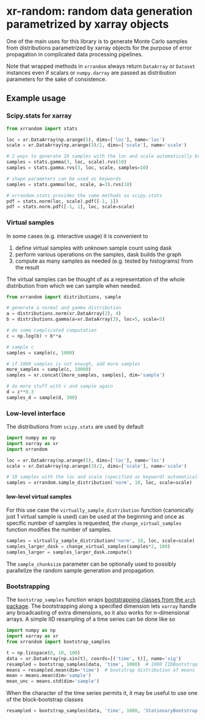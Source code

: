 # xr-random: random data generation parametrized by xarray objects

One of the main uses for this library is to generate Monte Carlo samples from distributions parametrized by xarray objects for the purpose of error propagation in complicated data processing pipelines.

Note that wrapped methods in `xrrandom` always return `DataArray` or `Dataset` instances even if scalars or `numpy.darray` are passed as distribution parameters for the sake of consistence.
    
## Example usage

### Scipy.stats for xarray

```python
from xrrandom import stats

loc = xr.DataArray(np.arange(5), dims=['loc'], name='loc')
scale = xr.DataArray(np.arange(3)/2, dims=['scale'], name='scale')

# 2 ways to generate 10 samples with the loc and scale automatically broadcasted
samples = stats.gamma(3, loc, scale).rvs(10) 
samples = stats.gamma.rvs(3, loc, scale, samples=10)

# shape parameters can be used as keywords
samples = stats.gamma(loc, scale, a=3).rvs(10)

# xrrandom.stats provides the same methods as scipy.stats
pdf = stats.norm(loc, scale).pdf([-1, 1])
pdf = stats.norm.pdf([-1, 1], loc, scale=scale)
```
    
### Virtual samples

In some cases (e.g. interactive usage) it is convenient to
1. define virtual samples with unknown sample count using dask
2. perform various operations on the samples, dask builds the graph
3. compute as many samples as needed (e.g. tested by histograms) from the result

The virtual samples can be thought of as a representation of the whole distribution from which we can sample when needed.

```python
from xrrandom import distributions, sample

# generate a normal and gamma distribution
a = distributions.norm(xr.DataArray(2), 4)
b = distributions.gamma(a=xr.DataArray(3), loc=5, scale=5)

# do some complicated computation
c = np.log(b) + b**a

# sample c
samples = sample(c, 1000)

# if 1000 samples is not enough, add more samples
more_samples = sample(c, 10000)
samples = xr.concat([more_samples, samples], dim='sample')

# do more stuff with c and sample again
d = c**0.3
samples_d = sample(d, 300)
``` 

### Low-level interface
The distributions from `scipy.stats` are used by default

```python
import numpy as np
import xarray as xr
import xrrandom

loc = xr.DataArray(np.arange(5), dims=['loc'], name='loc')
scale = xr.DataArray(np.arange(3)/2, dims=['scale'], name='scale')

# 10 samples with the loc and scale (specified as keyword) automatically broadcasted
samples = xrrandom.sample_distribution('norm', 10, loc, scale=scale)
```

#### low-level virtual samples
For this use case the `virtually_sample_distribution` function (canonically just 1 virtual sample is used) can be used at the beginning and once as specific number of samples is requested, the `change_virtual_samples` function modifies the number of samples.

```python
samples = virtually_sample_distribution('norm', 10, loc, scale=scale)
samples_larger_dask = change_virtual_samples(samples*2, 100)
samples_larger = samples_larger_dask.compute()
```

The `sample_chunksize` parameter can be optionally used to possibly parallelize the random sample generation and propagation.


### Bootstrapping

The `bootstrap_samples` function wraps [bootstrapping classes from the `arch` package](https://arch.readthedocs.io/en/latest/bootstrap/bootstrap.html). 
The bootstrapping along a specified dimension lets `xarray` handle any broadcasting of extra dimensions, so it also works for n-dimensional arrays.
A simple IID resampling of a time series can be done like so

```python
import numpy as np
import xarray as xr
from xrrandom import bootstrap_samples

t = np.linspace(0, 10, 100)
data = xr.DataArray(np.sin(t), coords=[('time', t)], name='sig')
resampled = bootstrap_samples(data, 'time', 1000)  # 1000 IIDBootstrap samples by default
means = resampled.mean(dim='time')  # bootstrap distribution of means
mean = means.mean(dim='sample')
mean_unc = means.std(dim='sample')
```

When the character of the time series permits it, it may be useful to use one of the block-bootstrap classes

```python
resampled = bootstrap_samples(data, 'time', 1000, 'StationaryBootstrap', 5)  # 5 pts block
```
